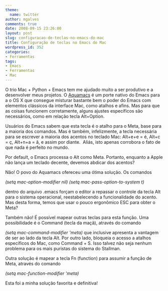 ```yaml
---
theme:
  name: twitter
author: mgalves
comments: true
date: 2008-09-15 23:26:00
layout: post
slug: configuracao-de-teclas-no-emacs-do-mac
title: Configuração de teclas no Emacs do Mac
wordpress_id: 352
categories:
- Ferramentas
tags:
- Emacs
- Ferramentas
- Mac
---
```


O trio Mac + Python + Emacs tem me ajudado muito a ser produtivo e a desenvolver meus projetos. O [Aquamacs](http://aquamacs.org/) é um porte nativo do Emacs para a o OS X que consegue misturar bastante bem o poder do Emacs com elementos clássicos da interface Mac, como atalhos e afins. Mas para que as coisas funcionem corretamente, alguns ajustes específicos são necessários, como em relação tecla Alt+Option.

Usuários do Emacs sabem que esta tecla é o atalho para o Meta, base para a maioria dos comandos. Mas é também, infelizmente, a tecla necessária para se escrever a maioria dos acentos no teclado Mac: Alt+e+e = é, Alt+c = ç, Alt+n+a = ã, e assim por diante.  Aliás, isto apenas corrobora o fato de que nada é perfeito no mundo.

Por default, o Emacs processa o Alt como Meta. Portanto, enquanto a Apple não lança um teclado decente, devemos abdicar dos acentos?

Não! O povo do Aquamacs ofereceu uma ótima solução. Os comandos

_(setq mac-option-modifier nil)
(setq mac-pass-option-to-system t)_

dentro do arquivo .emacs forçam o editor a repassar o controle da tecla Alt para o sistema operacional, reestabelecendo a funcionalidade do acento. Mas desta forma, temos que usar o pouco ergonômico ESC para obter o Meta?

Também não! É possível mapear outras teclas para esta função. Uma possibilidade é o Command (tecla da maçã), através do comando

_(setq mac-command-modifier 'meta)_
que inclusive apresenta a vantagem de ser ao lado da tecla Alt. Por outro lado, bloqueia o acesso a atalhos específicos do Mac, como Command + S. Isso talvez não seja nenhum problema para os mais puristas do sistema do Stallman.

Outra solução é mapear a tecla Fn (function) para assumir a função de Meta, através do comando

_(setq mac-function-modifier 'meta)_

Esta foi a minha solução favorita e definitiva!

